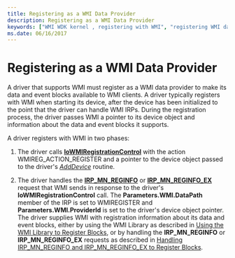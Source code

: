 ```yaml
---
title: Registering as a WMI Data Provider
description: Registering as a WMI Data Provider
keywords: ["WMI WDK kernel , registering with WMI", "registering WMI data providers", "data providers WDK WMI", "driver registrations WDK WMI", "event blocks WDK WMI", "blocks WDK WMI"]
ms.date: 06/16/2017
---
```


# Registering as a WMI Data Provider





A driver that supports WMI must register as a WMI data provider to make its data and event blocks available to WMI clients. A driver typically registers with WMI when starting its device, after the device has been initialized to the point that the driver can handle WMI IRPs. During the registration process, the driver passes WMI a pointer to its device object and information about the data and event blocks it supports.

A driver registers with WMI in two phases:

1.  The driver calls [**IoWMIRegistrationControl**](/windows-hardware/drivers/ddi/wdm/nf-wdm-iowmiregistrationcontrol) with the action WMIREG\_ACTION\_REGISTER and a pointer to the device object passed to the driver's [*AddDevice*](/windows-hardware/drivers/ddi/wdm/nc-wdm-driver_add_device) routine.

2.  The driver handles the [**IRP\_MN\_REGINFO**](./irp-mn-reginfo.md) or [**IRP\_MN\_REGINFO\_EX**](./irp-mn-reginfo-ex.md) request that WMI sends in response to the driver's **IoWMIRegistrationControl** call. The **Parameters.WMI.DataPath** member of the IRP is set to WMIREGISTER and **Parameters.WMI.ProviderId** is set to the driver's device object pointer. The driver supplies WMI with registration information about its data and event blocks, either by using the WMI Library as described in [Using the WMI Library to Register Blocks](using-the-wmi-library-to-register-blocks.md), or by handling the **IRP\_MN\_REGINFO** or **IRP\_MN\_REGINFO\_EX** requests as described in [Handling IRP\_MN\_REGINFO and IRP\_MN\_REGINFO\_EX to Register Blocks](handling-irp-mn-reginfo-and-irp-mn-reginfo-ex-to-register-blocks.md).

 

